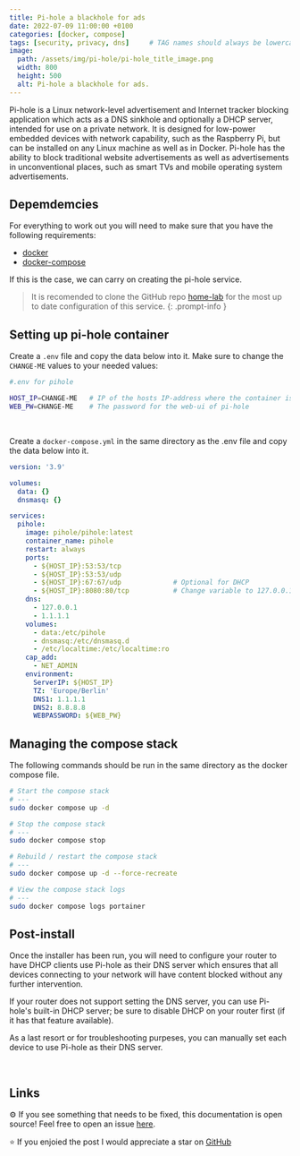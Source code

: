 ```yaml
---
title: Pi-hole a blackhole for ads
date: 2022-07-09 11:00:00 +0100
categories: [docker, compose]
tags: [security, privacy, dns]     # TAG names should always be lowercase
image:
  path: /assets/img/pi-hole/pi-hole_title_image.png
  width: 800
  height: 500
  alt: Pi-hole a blackhole for ads.
---
```


Pi-hole is a Linux network-level advertisement and Internet tracker blocking application which acts as a DNS sinkhole and optionally a DHCP server, intended for use on a private network. It is designed for low-power embedded devices with network capability, such as the Raspberry Pi, but can be installed on any Linux machine as well as in Docker. 
Pi-hole has the ability to block traditional website advertisements as well as advertisements in unconventional places, such as smart TVs and mobile operating system advertisements.

## **Depemdemcies**

For everything to work out you will need to make sure that you have the following requirements:

* [docker](https://docs.docker.com/get-docker/)
* [docker-compose](https://docs.docker.com/compose/install/compose-plugin/)

If this is the case, we can carry on creating the pi-hole service.


> It is recomended to clone the GitHub repo [home-lab](https://github.com/r3dspace/home-lab) for the most up to date configuration of this service. 
{: .prompt-info }

## **Setting up pi-hole container**

Create a `.env` file and copy the data below into it. Make sure to change the `CHANGE-ME` values to your needed values:

```bash
#.env for pihole

HOST_IP=CHANGE-ME   # IP of the hosts IP-address where the container is running on. For example 192.168.1.200
WEB_PW=CHANGE-ME    # The password for the web-ui of pi-hole
```

<br>

Create a `docker-compose.yml` in the same directory as the .env file and copy the data below into it. 

```yml
version: '3.9'

volumes:
  data: {}
  dnsmasq: {}

services:
  pihole:
    image: pihole/pihole:latest
    container_name: pihole
    restart: always
    ports:
      - ${HOST_IP}:53:53/tcp
      - ${HOST_IP}:53:53/udp
      - ${HOST_IP}:67:67/udp             # Optional for DHCP
      - ${HOST_IP}:8080:80/tcp           # Change variable to 127.0.0.1 if you want to use rev. proxy on the host
    dns:
      - 127.0.0.1
      - 1.1.1.1
    volumes:
      - data:/etc/pihole
      - dnsmasq:/etc/dnsmasq.d
      - /etc/localtime:/etc/localtime:ro
    cap_add:
      - NET_ADMIN
    environment:
      ServerIP: ${HOST_IP}
      TZ: 'Europe/Berlin'
      DNS1: 1.1.1.1
      DNS2: 8.8.8.8
      WEBPASSWORD: ${WEB_PW}
```

## **Managing the compose stack**

The following commands should be run in the same directory as the docker compose file.

```bash
# Start the compose stack
# ---
sudo docker compose up -d

# Stop the compose stack
# ---
sudo docker compose stop

# Rebuild / restart the compose stack
# ---
sudo docker compose up -d --force-recreate

# View the compose stack logs
# ---
sudo docker compose logs portainer
```

## **Post-install**

Once the installer has been run, you will need to configure your router to have DHCP clients use Pi-hole as their DNS server which ensures that all devices connecting to your network will have content blocked without any further intervention.

If your router does not support setting the DNS server, you can use Pi-hole's built-in DHCP server; be sure to disable DHCP on your router first (if it has that feature available).

As a last resort or for troubleshooting purpeses, you can manually set each device to use Pi-hole as their DNS server.

<br>

## **Links**

⚙️ If you see something that needs to be fixed, this documentation is open source! Feel free to open an issue [here](https://github.com/r3dspace/r3dspace.github.io).

⭐ If you enjoied the post I would appreciate a star on [GitHub](https://github.com/r3dspace)